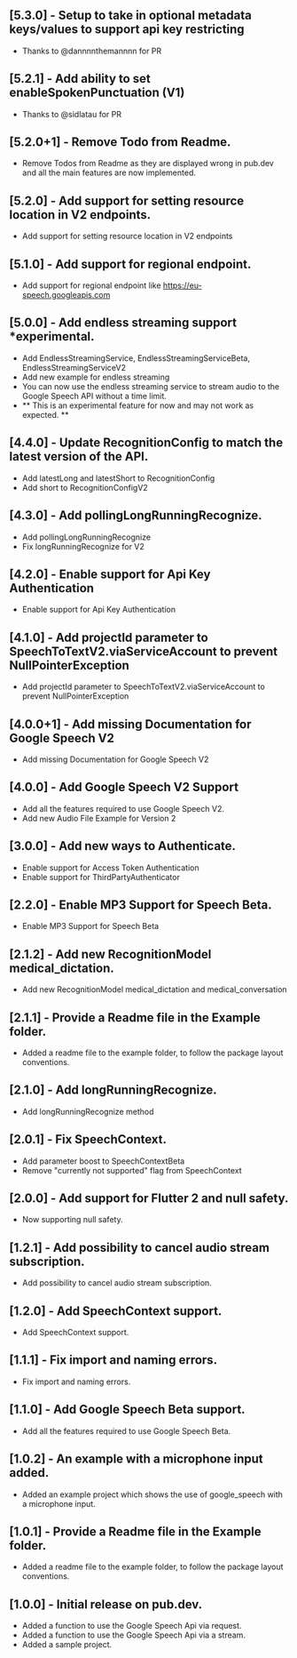## [5.3.0] - Setup to take in optional metadata keys/values to support api key restricting
* Thanks to @dannnnthemannnn for PR

## [5.2.1] - Add ability to set enableSpokenPunctuation (V1)
* Thanks to @sidlatau for PR

## [5.2.0+1] - Remove Todo from Readme.
* Remove Todos from Readme as they are displayed wrong in pub.dev and all the main features are now implemented.

## [5.2.0] - Add support for setting resource location in V2 endpoints.
* Add support for setting resource location in V2 endpoints

## [5.1.0] - Add support for regional endpoint.
* Add support for regional endpoint like https://eu-speech.googleapis.com

## [5.0.0] - Add endless streaming support *experimental.
* Add EndlessStreamingService, EndlessStreamingServiceBeta, EndlessStreamingServiceV2
* Add new example for endless streaming
* You can now use the endless streaming service to stream audio to the Google Speech API without a time limit.
* ** This is an experimental feature for now and may not work as expected. **

## [4.4.0] - Update RecognitionConfig to match the latest version of the API.
* Add latestLong and latestShort to RecognitionConfig
* Add short to RecognitionConfigV2

## [4.3.0] - Add pollingLongRunningRecognize.
* Add pollingLongRunningRecognize
* Fix longRunningRecognize for V2

## [4.2.0] - Enable support for Api Key Authentication
* Enable support for Api Key Authentication

## [4.1.0] - Add projectId parameter to SpeechToTextV2.viaServiceAccount to prevent NullPointerException
* Add projectId parameter to SpeechToTextV2.viaServiceAccount to prevent NullPointerException

## [4.0.0+1] - Add missing Documentation for Google Speech V2
* Add missing Documentation for Google Speech V2

## [4.0.0] - Add Google Speech V2 Support
* Add all the features required to use Google Speech V2.
* Add new Audio File Example for Version 2

## [3.0.0] - Add new ways to Authenticate.
* Enable support for Access Token Authentication
* Enable support for ThirdPartyAuthenticator

## [2.2.0] - Enable MP3 Support for Speech Beta.
* Enable MP3 Support for Speech Beta

## [2.1.2] - Add new RecognitionModel medical_dictation.
* Add new RecognitionModel medical_dictation and medical_conversation

## [2.1.1] - Provide a Readme file in the Example folder.
* Added a readme file to the example folder, to follow the package layout conventions.

## [2.1.0] - Add longRunningRecognize.
* Add longRunningRecognize method

## [2.0.1] - Fix SpeechContext.
* Add parameter boost to SpeechContextBeta
* Remove "currently not supported" flag from SpeechContext

## [2.0.0] - Add support for Flutter 2 and null safety.
* Now supporting null safety.

## [1.2.1] - Add possibility to cancel audio stream subscription.
* Add possibility to cancel audio stream subscription.

## [1.2.0] - Add SpeechContext support.
* Add SpeechContext support.

## [1.1.1] - Fix import and naming errors.
* Fix import and naming errors.

## [1.1.0] - Add Google Speech Beta support.
* Add all the features required to use Google Speech Beta.

## [1.0.2] - An example with a microphone input added.
* Added an example project which shows the use of google_speech with a microphone input.

## [1.0.1] - Provide a Readme file in the Example folder.
* Added a readme file to the example folder, to follow the package layout conventions.

## [1.0.0] - Initial release on pub.dev.
* Added a function to use the Google Speech Api via request.
* Added a function to use the Google Speech Api via a stream.
* Added a sample project.


